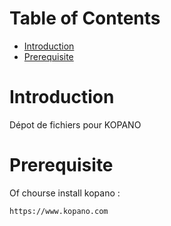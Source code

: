 # Table of Contents

- [Introduction](#introduction)
- [Prerequisite](#prerequisite)

# Introduction

Dépot de fichiers pour KOPANO 

#  Prerequisite

Of chourse install kopano :

```bash
https://www.kopano.com
```
